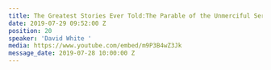 ```yaml
---
title: The Greatest Stories Ever Told:The Parable of the Unmerciful Servant
date: 2019-07-29 09:52:00 Z
position: 20
speaker: 'David White '
media: https://www.youtube.com/embed/m9P3B4wZ3Jk
message_date: 2019-07-28 10:00:00 Z
---
```


